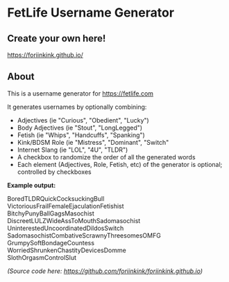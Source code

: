 # FetLife Username Generator
## Create your own here!
https://foriinkink.github.io/

## About
This is a username generator for https://fetlife.com

It generates usernames by optionally combining:

* Adjectives (ie "Curious", "Obedient", "Lucky")
* Body Adjectives (ie "Stout", "LongLegged")
* Fetish (ie "Whips", "Handcuffs", "Spanking")
* Kink/BDSM Role (ie "Mistress", "Dominant", "Switch"
* Internet Slang (ie "LOL", "4U", "TLDR")
* A checkbox to randomize the order of all the generated words
* Each element (Adjectives, Role, Fetish, etc) of the generator is optional; controlled by checkboxes

**Example output:**

BoredTLDRQuickCocksuckingBull  
VictoriousFrailFemaleEjaculationFetishist  
BitchyPunyBallGagsMasochist  
DiscreetLULZWideAssToMouthSadomasochist  
UninterestedUncoordinatedDildosSwitch  
SadomasochistCombativeScrawnyThreesomesOMFG  
GrumpySoftBondageCountess  
WorriedShrunkenChastityDevicesDomme  
SlothOrgasmControlSlut  

*(Source code here: https://github.com/foriinkink/foriinkink.github.io)*
